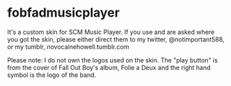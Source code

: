 # fobfadmusicplayer
It's a custom skin for SCM Music Player.
If you use and are asked where you got the skin, please either direct them to my twitter, @notimportant588, or my tumblr, novocainehowell.tumblr.com

Please note: I do not own the logos used on the skin. The "play button" is from the cover of Fall Out Boy's album, Folie a Deux and the right hand symbol is the logo of the band.
